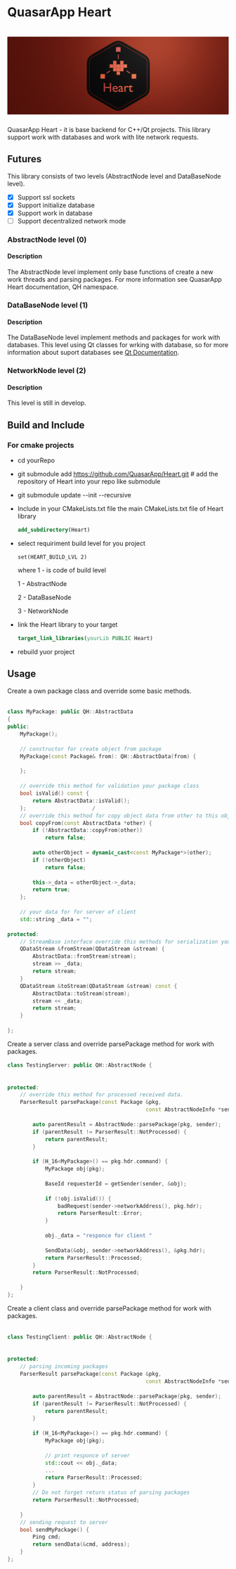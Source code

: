# QuasarApp Heart

# ![QuasarApp Heart](res/Banner_Web.png)

QuasarApp Heart - it is base backend for C++/Qt projects. This library support work with databases and work with lite network requests.

## Futures 
This library consists of two levels (AbstractNode level and DataBaseNode level).

- [X] Support ssl sockets
- [X] Support initialize database
- [X] Support work in database
- [ ] Support decentralized network mode

### AbstractNode level (0)
#### Description
The AbstractNode level implement only base functions of create a new work threads and parsing packages.
For more information see QuasarApp Heart documentation, QH namespace.

### DataBaseNode level (1)
#### Description
The DataBaseNode level implement methods and packages for work with databases. This level using Qt classes for wrking with database, so for more information about suport databases see [Qt Documentation](https://doc.qt.io/qt-5/sql-driver.html).

### NetworkNode level (2)
#### Description
This level is still in develop. 

## Build and Include
### For cmake projects
 
 * cd yourRepo
 * git submodule add https://github.com/QuasarApp/Heart.git # add the repository of Heart into your repo like submodule
 * git submodule update --init --recursive
 * Include in your CMakeLists.txt file the main CMakeLists.txt file of Heart library
     ``` cmake
     add_subdirectory(Heart)
     ```
 * select requiriment build level for you project
     ```
     set(HEART_BUILD_LVL 2)
     ```
     where 1 - is code of build level 
   
     1 - AbstractNode
   
     2 - DataBaseNode
   
     3 - NetworkNode
 * link the Heart library to your target
     ```cmake
     target_link_libraries(yourLib PUBLIC Heart)
     ```
 * rebuild yuor project



## Usage

Create a own package class and override some basic methods.
```cpp

class MyPackage: public QH::AbstractData
{
public:
    MyPackage();

    // constructor for create object from package
    MyPackage(const Package& from): QH::AbstractData(from) {

    };

    // override this method for validation your package class
    bool isValid() const {
        return AbstractData::isValid();
    };                     /
    // override this method for copy object data from other to this object
    bool copyFrom(const AbstractData *other) {
        if (!AbstractData::copyFrom(other))
            return false;

        auto otherObject = dynamic_cast<const MyPackage*>(other);
        if (!otherObject)
            return false;

        this->_data = otherObject->_data;
        return true;
    };

    // your data for for server of client
    std::string _data = "";

protected:
    // StreamBase interface override this methods for serialization your package
    QDataStream &fromStream(QDataStream &stream) {
        AbstractData::fromStream(stream);
        stream >> _data;
        return stream;
    }
    QDataStream &toStream(QDataStream &stream) const {
        AbstractData::toStream(stream);
        stream << _data;
        return stream;
    }

};
```

Create a server class and override parsePackage method for work with packages.
```cpp
class TestingServer: public QH::AbstractNode {


protected:
    // override this method for processed received data.
    ParserResult parsePackage(const Package &pkg,
                                            const AbstractNodeInfo *sender) {
                                            
        auto parentResult = AbstractNode::parsePackage(pkg, sender);
        if (parentResult != ParserResult::NotProcessed) {
            return parentResult;
        }
    
        if (H_16<MyPackage>() == pkg.hdr.command) {
            MyPackage obj(pkg);
    
            BaseId requesterId = getSender(sender, &obj);
    
            if (!obj.isValid()) {
                badRequest(sender->networkAddress(), pkg.hdr);
                return ParserResult::Error;
            }
            
            obj._data = "responce for client "
            
            SendData(&obj, sender->networkAddress(), &pkg.hdr);
            return ParserResult::Processed;            
        }
        return ParserResult::NotProcessed;
    
    }
};
```

Create a client class and override parsePackage method for work with packages.

```cpp

class TestingClient: public QH::AbstractNode {


protected:
    // parsing incoming packages
    ParserResult parsePackage(const Package &pkg,
                                            const AbstractNodeInfo *sender) {
                                            
        auto parentResult = AbstractNode::parsePackage(pkg, sender);
        if (parentResult != ParserResult::NotProcessed) {
            return parentResult;
        }
    
        if (H_16<MyPackage>() == pkg.hdr.command) {
            MyPackage obj(pkg);
   
            // print responce of server
            std::cout << obj._data;
            ...
            return ParserResult::Processed;            
        }
        // Do not forget return status of parsing packages
        return ParserResult::NotProcessed;
    
    }
    // sending request to server
    bool sendMyPackage() {
        Ping cmd;
        return sendData(&cmd, address);
    }
};
```



